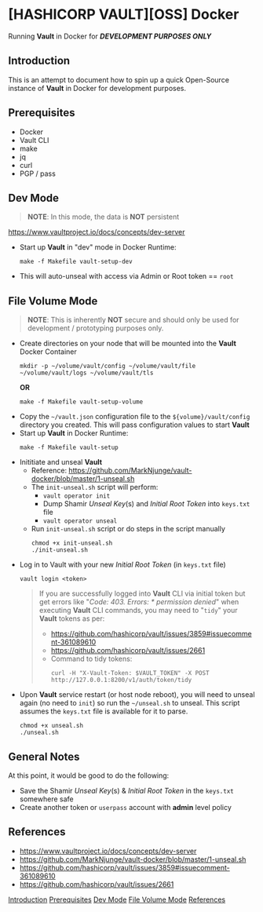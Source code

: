 # [HASHICORP VAULT][OSS] Docker
Running **Vault** in Docker for ***DEVELOPMENT PURPOSES ONLY***

## Introduction

This is an attempt to document how to spin up a quick Open-Source instance of **Vault** in Docker for development purposes.

## Prerequisites
- Docker
- Vault CLI
- make
- jq
- curl
- PGP / pass

## Dev Mode

> **NOTE**: In this mode, the data is **NOT** persistent

https://www.vaultproject.io/docs/concepts/dev-server

- Start up **Vault** in "dev" mode in Docker Runtime:

    ```
    make -f Makefile vault-setup-dev
    ```
- This will auto-unseal with access via Admin or Root token == ```root```

## File Volume Mode

> **NOTE**: This is inherently **NOT** secure and should only be used for development / prototyping purposes only.

- Create directories on your node that will be mounted into the **Vault** Docker Container
    ```
    mkdir -p ~/volume/vault/config ~/volume/vault/file ~/volume/vault/logs ~/volume/vault/tls
    ```
    **OR**
    ```
    make -f Makefile vault-setup-volume
    ```
- Copy the ```~/vault.json``` configuration file to the ```${volume}/vault/config``` directory you created. This will pass configuration values to start **Vault**
- Start up **Vault** in Docker Runtime:
    ```
    make -f Makefile vault-setup
    ```
- Inititiate and unseal **Vault**
  - Reference: https://github.com/MarkNjunge/vault-docker/blob/master/1-unseal.sh
  - The ```init-unseal.sh``` script will perform:
    - ```vault operator init```
    - Dump Shamir *Unseal Key*(s) and *Initial Root Token* into ```keys.txt``` file 
    - ```vault operator unseal```
  - Run ```init-unseal.sh``` script or do steps in the script manually
    ```
    chmod +x init-unseal.sh
    ./init-unseal.sh
    ```
- Log in to Vault with your new *Initial Root Token* (in ```keys.txt``` file)
    ```
    vault login <token>
    ```
    >  If you are successfully logged into **Vault** CLI via initial token but get errors like "*Code: 403. Errors: * permission denied*" when executing **Vault** CLI commands, you may need to "```tidy```" your **Vault** tokens as per:
    > - https://github.com/hashicorp/vault/issues/3859#issuecomment-361089610
    > - https://github.com/hashicorp/vault/issues/2661
    > - Command to tidy tokens:
    >   ```
    >   curl -H "X-Vault-Token: $VAULT_TOKEN" -X POST http://127.0.0.1:8200/v1/auth/token/tidy
    >   ```
- Upon **Vault** service restart (or host node reboot), you will need to unseal again (no need to ```init```) so run the ```~/unseal.sh``` to unseal. This script assumes the ```keys.txt``` file is available for it to parse.
    ```
    chmod +x unseal.sh
    ./unseal.sh
    ```


## General Notes

At this point, it would be good to do the following:
- Save the Shamir *Unseal Key*(s) & *Initial Root Token* in the ```keys.txt``` somewhere safe
- Create another token or ```userpass``` account with **admin** level policy

## References

- https://www.vaultproject.io/docs/concepts/dev-server
- https://github.com/MarkNjunge/vault-docker/blob/master/1-unseal.sh
- https://github.com/hashicorp/vault/issues/3859#issuecomment-361089610
- https://github.com/hashicorp/vault/issues/2661


















[Introduction](#introduction)
[Prerequisites](#prerequisites)
[Dev Mode](#dev-mode)
[File Volume Mode](#file-volume-mode)
[References](#references)